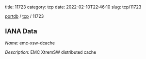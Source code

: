 title: 11723
category: tcp
date: 2022-02-10T22:46:10
slug: tcp/11723

[portdb](/) / [tcp](/category/tcp.html) / 11723


## IANA Data

_Name:_ emc-xsw-dcache

_Description:_ EMC XtremSW distributed cache

